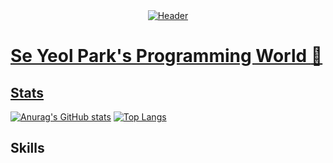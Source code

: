 <div align="center">
<a href="https://github.com/SeYeol00/"><img alt="Header" src="https://capsule-render.vercel.app/api?type=slice&color=timeAuto&height=250&section=header&text=Se-Yeol&fontSize=90&fontAlign=80&fontAlignY=0&rotate=16&animation=fadeIn&desc=Everyday%20Steady,%20but%20not%20Simple&desczSize=24&FontSize=50&descAlign=25&descAlignY=25">
</div>

# Se Yeol Park's Programming World :sparkling_heart:

## Stats
[![Anurag's GitHub stats](https://github-readme-stats.vercel.app/api?username=SeYeol00&show_icons=true&theme=dark)](https://github.com/anuraghazra/github-readme-stats)
[![Top Langs](https://github-readme-stats.vercel.app/api/top-langs/?username=SeYeol00&hide_progress=true&theme=dark)](https://github.com/anuraghazra/github-readme-stats)


## Skills
  
  




